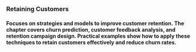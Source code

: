### Retaining Customers
#### Focuses on strategies and models to improve customer retention. The chapter covers churn prediction, customer feedback analysis, and retention campaign design. Practical examples show how to apply these techniques to retain customers effectively and reduce churn rates.